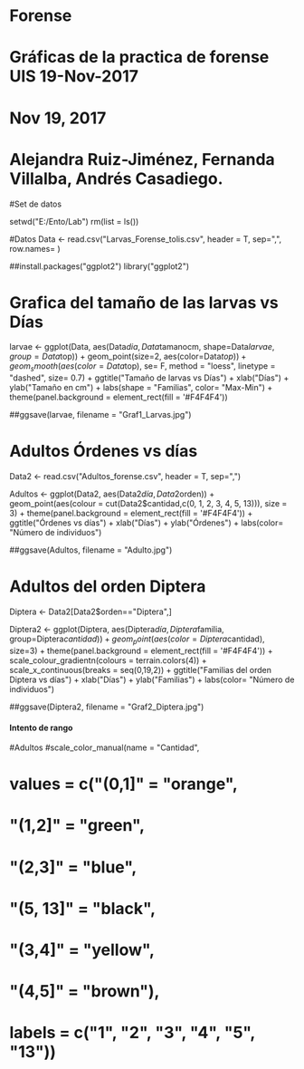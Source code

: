 # Forense
# Gráficas de la practica de forense UIS 19-Nov-2017
# Nov 19, 2017
# Alejandra Ruiz-Jiménez, Fernanda Villalba, Andrés Casadiego.

#Set de datos

setwd("E:/Ento/Lab")
rm(list = ls())

#Datos
Data <- read.csv("Larvas_Forense_tolis.csv", header = T, sep=",", row.names= )


##install.packages("ggplot2")
library("ggplot2")


# Grafica del tamaño de las larvas vs Días

larvae <- ggplot(Data, aes(Data$dia, Data$tamanocm, shape=Data$larvae, group=Data$top)) +
  geom_point(size=2, aes(color=Data$top)) +
  geom_smooth(aes(color=Data$top), se= F, method = "loess", linetype = "dashed", size= 0.7) +
  ggtitle("Tamaño de larvas vs Días") + 
  xlab("Días") + 
  ylab("Tamaño en cm") + 
  labs(shape = "Familias", color= "Max-Min") + 
  theme(panel.background = element_rect(fill = '#F4F4F4')) 

##ggsave(larvae, filename = "Graf1_Larvas.jpg")
  

# Adultos Órdenes vs días
Data2 <- read.csv("Adultos_forense.csv", header = T, sep=",")

Adultos <- ggplot(Data2, aes(Data2$día, Data2$orden)) +
  geom_point(aes(colour = cut(Data2$cantidad,c(0, 1, 2, 3, 4, 5, 13))),  size = 3) +
  theme(panel.background = element_rect(fill = '#F4F4F4')) +
  ggtitle("Órdenes vs días") + 
  xlab("Días") + 
  ylab("Órdenes") + 
  labs(color= "Número de individuos")
  
##ggsave(Adultos, filename = "Adulto.jpg")  


# Adultos del orden Diptera
Diptera <- Data2[Data2$orden=="Diptera",]

Diptera2 <- ggplot(Diptera, aes(Diptera$día, Diptera$familia, group=Diptera$cantidad)) + geom_point(aes(color=Diptera$cantidad), size=3) + 
  theme(panel.background = element_rect(fill = '#F4F4F4')) +  
  scale_colour_gradientn(colours = terrain.colors(4)) + 
  scale_x_continuous(breaks = seq(0,19,2)) + 
  ggtitle("Familias del orden Diptera vs días") + 
  xlab("Días") + 
  ylab("Familias") + 
  labs(color= "Número de individuos")

##ggsave(Diptera2, filename = "Graf2_Diptera.jpg")




#### Intento de rango #### 
#Adultos
#scale_color_manual(name = "Cantidad",
#                     values = c("(0,1]" = "orange",
#                                "(1,2]" = "green",
#                                "(2,3]" = "blue",
#                                "(5, 13]" = "black",
#                                "(3,4]" = "yellow",
#                                "(4,5]" = "brown"),  
#                     labels = c("1", "2", "3", "4", "5", "13"))

